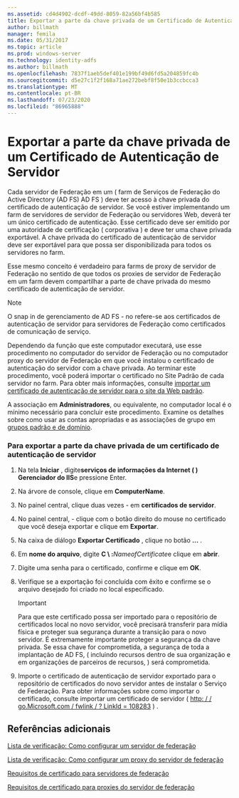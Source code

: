 ```yaml
---
ms.assetid: cd4d4902-dcdf-49dd-8059-82a56bf4b585
title: Exportar a parte da chave privada de um Certificado de Autenticação de Servidor
author: billmath
manager: femila
ms.date: 05/31/2017
ms.topic: article
ms.prod: windows-server
ms.technology: identity-adfs
ms.author: billmath
ms.openlocfilehash: 7837f1aeb5def401e199bf49d6fd5a204859fc4b
ms.sourcegitcommit: d5e27c1f2f168a71ae272bebf8f50e1b3ccbcca3
ms.translationtype: MT
ms.contentlocale: pt-BR
ms.lasthandoff: 07/23/2020
ms.locfileid: "86965888"
---
```

# <a name="export-the-private-key-portion-of-a-server-authentication-certificate"></a>Exportar a parte da chave privada de um Certificado de Autenticação de Servidor

Cada servidor de Federação em um \( farm de Serviços de Federação do Active Directory (AD FS) AD FS \) deve ter acesso à chave privada do certificado de autenticação de servidor. Se você estiver implementando um farm de servidores de servidor de Federação ou servidores Web, deverá ter um único certificado de autenticação. Esse certificado deve ser emitido por uma autoridade de certificação \( corporativa \) e deve ter uma chave privada exportável. A chave privada do certificado de autenticação de servidor deve ser exportável para que possa ser disponibilizada para todos os servidores no farm.  
  
Esse mesmo conceito é verdadeiro para farms de proxy de servidor de Federação no sentido de que todos os proxies de servidor de Federação em um farm devem compartilhar a parte de chave privada do mesmo certificado de autenticação de servidor.  
  
> [!NOTE]  
> O snap in de gerenciamento de AD FS \- no refere-se aos certificados de autenticação de servidor para servidores de Federação como certificados de comunicação de serviço.  
  
Dependendo da função que este computador executará, use esse procedimento no computador do servidor de Federação ou no computador proxy do servidor de Federação em que você instalou o certificado de autenticação do servidor com a chave privada. Ao terminar este procedimento, você poderá importar o certificado no Site Padrão de cada servidor no farm. Para obter mais informações, consulte [importar um certificado de autenticação de servidor para o site da Web padrão](Import-a-Server-Authentication-Certificate-to-the-Default-Web-Site.md).  
  
A associação em **Administradores**, ou equivalente, no computador local é o mínimo necessário para concluir este procedimento.  Examine os detalhes sobre como usar as contas apropriadas e as associações de grupo em [grupos padrão e de domínio](https://go.microsoft.com/fwlink/?LinkId=83477).   
  
### <a name="to-export-the-private-key-portion-of-a-server-authentication-certificate"></a>Para exportar a parte da chave privada de um certificado de autenticação de servidor  
  
1. Na tela **Iniciar** , digite**serviços de informações da Internet \( \) Gerenciador do IIS**e pressione Enter.  
  
2. Na árvore de console, clique em **ComputerName**.  
  
3. No painel central, clique duas vezes \- em **certificados de servidor**.  
  
4. No painel central, \- clique com o botão direito do mouse no certificado que você deseja exportar e clique em **Exportar**.  
  
5. Na caixa de diálogo **Exportar Certificado** , clique no botão **…** .  
  
6. Em **nome do arquivo**, digite **C \\ :**<em>NameofCertificate</em>e clique em **abrir**.  
  
7. Digite uma senha para o certificado, confirme e clique em **OK**.  
  
8. Verifique se a exportação foi concluída com êxito e confirme se o arquivo desejado foi criado no local especificado.  
  
   > [!IMPORTANT]  
   > Para que este certificado possa ser importado para o repositório de certificados local no novo servidor, você precisará transferir para mídia física e proteger sua segurança durante a transição para o novo servidor. É extremamente importante proteger a segurança da chave privada. Se essa chave for comprometida, a segurança de toda a implantação de AD FS, \( incluindo recursos dentro de sua organização e em organizações de parceiros de recursos, \) será comprometida.  
  
9. Importe o certificado de autenticação de servidor exportado para o repositório de certificados do novo servidor antes de instalar o Serviço de Federação. Para obter informações sobre como importar o certificado, consulte importar um certificado de servidor \( [http: \/ \/ go.Microsoft.com \/ fwlink \/ ? LinkId \= 108283](https://go.microsoft.com/fwlink/?LinkId=108283) \) .  
  
## <a name="additional-references"></a>Referências adicionais  
[Lista de verificação: Como configurar um servidor de federação](Checklist--Setting-Up-a-Federation-Server.md)  
  
[Lista de verificação: Como configurar um proxy do servidor de federação](Checklist--Setting-Up-a-Federation-Server-Proxy.md)  
  
[Requisitos de certificado para servidores de federação](../design/certificate-requirements-for-federation-servers.md)  
  
[Requisitos de certificado para proxies do servidor de federação](/previous-versions/windows/it-pro/windows-server-2012-R2-and-2012/dd807054(v=ws.11))  
  
